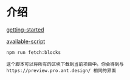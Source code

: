 # 介绍

[getting-started](https://pro.ant.design/docs/getting-started-cn)

[available-script](https://pro.ant.design/docs/available-script-cn)

```
npm run fetch:blocks

这个脚本可以将所有的区块下载到当前项目中。你会得到与 https://preview.pro.ant.design/ 相同的界面
```

